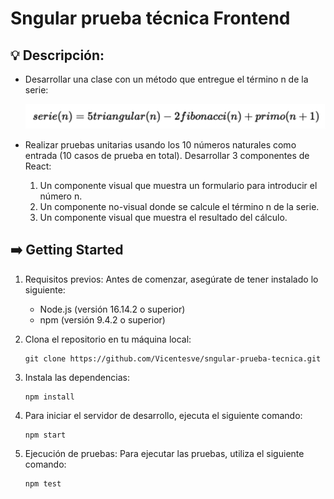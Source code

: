 # Sngular prueba técnica Frontend

## 💡 Descripción:

- Desarrollar una clase con un método que entregue el término n de la serie:

  ![formulaimg](https://github.com/Vicentesve/sngular-prueba-tecnica/blob/master/public/formula.png?raw=true)

- Realizar pruebas unitarias usando los 10 números naturales como entrada (10 casos de prueba en total).
  Desarrollar 3 componentes de React:

  1.  Un componente visual que muestra un formulario para introducir el número n.
  2.  Un componente no-visual donde se calcule el término n de la serie.
  3.  Un componente visual que muestra el resultado del cálculo.

## ➡️ Getting Started

1. Requisitos previos:
   Antes de comenzar, asegúrate de tener instalado lo siguiente:

   - Node.js (versión 16.14.2 o superior)
   - npm (versión 9.4.2 o superior)

2. Clona el repositorio en tu máquina local:

   ```
   git clone https://github.com/Vicentesve/sngular-prueba-tecnica.git
   ```

3. Instala las dependencias:

   ```
   npm install
   ```

4. Para iniciar el servidor de desarrollo, ejecuta el siguiente comando:

   ```
   npm start
   ```

5. Ejecución de pruebas: Para ejecutar las pruebas, utiliza el siguiente comando:
   ```
   npm test
   ```
